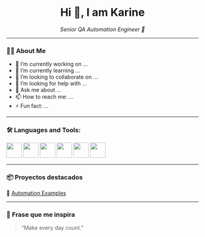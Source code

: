 <h1 align="center">Hi 👋, I am Karine</h1>

<p align="center">
  <em>Senior QA Automation Engineer 🚀</em>
</p>

---

### 👩‍💻 About Me

- 🔭 I’m currently working on ...
- 🌱 I’m currently learning ...
- 👯 I’m looking to collaborate on ...
- 🤔 I’m looking for help with ...
- 💬 Ask me about ...
- 📫 How to reach me: ...
- ⚡ Fun fact: ...

---

### 🛠️ Languages and Tools:

<p>
<img src="https://cdn.jsdelivr.net/gh/devicons/devicon/icons/java/java-original.svg" width="40"/>
<img src="https://cdn.jsdelivr.net/gh/devicons/devicon/icons/intellij/intellij-original.svg" width="40"/>
<img src="https://cdn.jsdelivr.net/gh/devicons/devicon/icons/github/github-original.svg" width="40"/>
<img src="https://cdn.jsdelivr.net/gh/devicons/devicon/icons/postman/postman-original.svg" width="40"/>
<img src="https://cdn.jsdelivr.net/gh/devicons/devicon/icons/python/python-original.svg" width="40"/>
<img src="https://cdn.jsdelivr.net/gh/devicons/devicon/icons/selenium/selenium-original.svg" width="40"/>
</p>

---

### 📦 Proyectos destacados

🔹 [Automation Examples](https://github.com/karinerb19/Automation_examples)  

---
<!--
### 📈 GitHub Stats

<p align="center">
  <img src="https://github-readme-stats.vercel.app/api?username=karinerb19&show_icons=true&theme=default" alt="GitHub Stats" />
</p>

---

-->

### 🧠 Frase que me inspira

> “Make every day count.”




